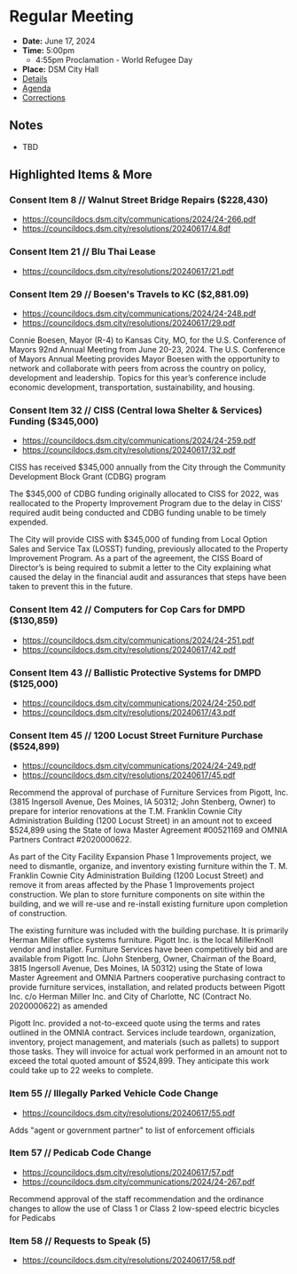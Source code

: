 # Regular Meeting

- **Date:** June 17, 2024
- **Time:** 5:00pm
    - 4:55pm Proclamation - World Refugee Day
- **Place:** DSM City Hall
- [Details](https://www.dsm.city/citycouncil_detail_T60_R2874.php)
- [Agenda](https://councildocs.dsm.city/agendas/ag20240617.pdf)
- [Corrections](https://councildocs.dsm.city/corrections/20240617%20CAP.pdf)

## Notes

- TBD

## Highlighted Items & More

### Consent Item 8 // Walnut Street Bridge Repairs ($228,430)

- https://councildocs.dsm.city/communications/2024/24-266.pdf
- https://councildocs.dsm.city/resolutions/20240617/4.8df

### Consent Item 21 // Blu Thai Lease

- https://councildocs.dsm.city/resolutions/20240617/21.pdf

### Consent Item 29 // Boesen's Travels to KC ($2,881.09)

- https://councildocs.dsm.city/communications/2024/24-248.pdf
- https://councildocs.dsm.city/resolutions/20240617/29.pdf

Connie Boesen, Mayor (R-4) to Kansas City, MO, for the U.S. Conference of Mayors 92nd
Annual Meeting from June 20-23, 2024. The U.S. Conference of Mayors Annual Meeting provides
Mayor Boesen with the opportunity to network and collaborate with peers from across the country
on policy, development and leadership. Topics for this year’s conference include economic
development, transportation, sustainability, and housing.

### Consent Item 32 // CISS (Central Iowa Shelter & Services) Funding ($345,000)

- https://councildocs.dsm.city/communications/2024/24-259.pdf
- https://councildocs.dsm.city/resolutions/20240617/32.pdf

CISS has received $345,000 annually from the City through the Community Development Block Grant (CDBG) program

The $345,000 of CDBG funding originally allocated to CISS for 2022, was reallocated to the
Property Improvement Program due to the delay in CISS’ required audit being conducted and
CDBG funding unable to be timely expended.

The City will provide CISS with $345,000 of funding from Local Option Sales and Service Tax
(LOSST) funding, previously allocated to the Property Improvement Program. As a part of the
agreement, the CISS Board of Director’s is being required to submit a letter to the City explaining
what caused the delay in the financial audit and assurances that steps have been taken to prevent
this in the future.

### Consent Item 42 // Computers for Cop Cars for DMPD ($130,859)

- https://councildocs.dsm.city/communications/2024/24-251.pdf
- https://councildocs.dsm.city/resolutions/20240617/42.pdf

### Consent Item 43 // Ballistic Protective Systems for DMPD ($125,000)

- https://councildocs.dsm.city/communications/2024/24-250.pdf
- https://councildocs.dsm.city/resolutions/20240617/43.pdf

### Consent Item 45 // 1200 Locust Street Furniture Purchase ($524,899)

- https://councildocs.dsm.city/communications/2024/24-249.pdf
- https://councildocs.dsm.city/resolutions/20240617/45.pdf

Recommend the approval of purchase of Furniture Services from Pigott, Inc. (3815 Ingersoll Avenue,
Des Moines, IA 50312; John Stenberg, Owner) to prepare for interior renovations at the T.M. Franklin
Cownie City Administration Building (1200 Locust Street) in an amount not to exceed $524,899 using
the State of Iowa Master Agreement #00521169 and OMNIA Partners Contract #2020000622.

As part of the City Facility Expansion Phase 1 Improvements project, we need to dismantle,
organize, and inventory existing furniture within the T. M. Franklin Cownie City Administration
Building (1200 Locust Street) and remove it from areas affected by the Phase 1 Improvements
project construction. We plan to store furniture components on site within the building, and we will
re-use and re-install existing furniture upon completion of construction.

The existing furniture was included with the building purchase. It is primarily Herman Miller
office systems furniture. Pigott Inc. is the local MillerKnoll vendor and installer. Furniture Services
have been competitively bid and are available from Pigott Inc. (John Stenberg, Owner, Chairman
of the Board, 3815 Ingersoll Avenue, Des Moines, IA 50312) using the State of Iowa Master
Agreement and OMNIA Partners cooperative purchasing contract to provide furniture services,
installation, and related products between Pigott Inc. c/o Herman Miller Inc. and City of Charlotte,
NC (Contract No. 2020000622) as amended

Pigott Inc. provided a not-to-exceed quote using the terms and rates outlined in the OMNIA
contract. Services include teardown, organization, inventory, project management, and materials
(such as pallets) to support those tasks. They will invoice for actual work performed in an amount
not to exceed the total quoted amount of $524,899. They anticipate this work could take up to 22
weeks to complete.

### Item 55 // Illegally Parked Vehicle Code Change 

- https://councildocs.dsm.city/resolutions/20240617/55.pdf

Adds "agent or government partner" to list of enforcement officials

### Item 57 // Pedicab Code Change

- https://councildocs.dsm.city/resolutions/20240617/57.pdf
- https://councildocs.dsm.city/communications/2024/24-267.pdf

Recommend approval of the staff recommendation and the ordinance changes to allow the use of
Class 1 or Class 2 low-speed electric bicycles for Pedicabs

### Item 58 // Requests to Speak (5)

- https://councildocs.dsm.city/resolutions/20240617/58.pdf
